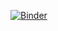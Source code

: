 [![Binder](https://mybinder.org/badge_logo.svg)](https://mybinder.org/v2/gh/ryanboris/jupy-stuff/master)